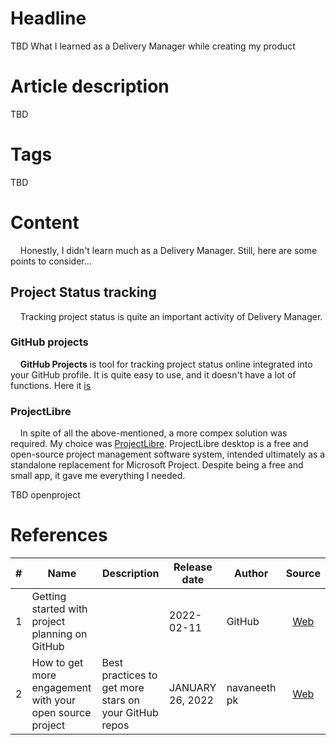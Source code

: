 # Headline
TBD
What I learned as a Delivery Manager while creating my product

# Article description
TBD 

# Tags
TBD

# Content
&nbsp;&nbsp;&nbsp; Honestly, I didn't learn much as a Delivery Manager. Still, here are some points to consider...

## Project Status tracking
&nbsp;&nbsp;&nbsp; Tracking project status is quite an important activity of Delivery Manager.

### GitHub projects
&nbsp;&nbsp;&nbsp; **GitHub Projects** is tool for tracking project status online integrated into your GitHub profile.
It is quite easy to use, and it doesn't have a lot of functions. 
Here it [is](https://github.com/dimanikulin/fva/projects/3)

### ProjectLibre
&nbsp;&nbsp;&nbsp; In spite of all the above-mentioned, a more compex solution was required. 
My choice was [ProjectLibre](https://www.projectlibre.com/product/1-alternative-microsoft-project-open-source).
ProjectLibre desktop is a free and open-source project management software system, intended ultimately as a standalone replacement for Microsoft Project.
Despite being a free and small app, it gave me everything I needed.

TBD openproject

# References

| # | Name                 | Description           | Release date           |  Author                 | Source        |
| - | ---------------------|---------------------- |----------------------- | ----------------------- |:-------------:|
| 1 | Getting started with project planning on GitHub| |2022-02-11 | GitHub |[Web](https://github.blog/2022-02-11-getting-started-with-project-planning-on-github/)|
| 2 | How to get more engagement with your open source project| Best practices to get more stars on your GitHub repos| JANUARY 26, 2022 | navaneeth pk |[Web](https://www.freecodecamp.org/news/how-to-get-more-engagement-with-your-open-source-project/)|